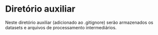 # Diretório auxiliar

Neste diretório auxiliar (adicionado ao .gitignore) serão armazenados os datasets e arquivos de processamento intermediários.
